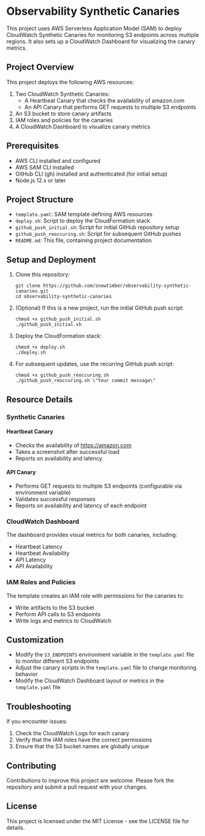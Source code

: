# Observability Synthetic Canaries

This project uses AWS Serverless Application Model (SAM) to deploy CloudWatch Synthetic Canaries for monitoring S3 endpoints across multiple regions. It also sets up a CloudWatch Dashboard for visualizing the canary metrics.

## Project Overview

This project deploys the following AWS resources:

1. Two CloudWatch Synthetic Canaries:
   - A Heartbeat Canary that checks the availability of amazon.com
   - An API Canary that performs GET requests to multiple S3 endpoints
2. An S3 bucket to store canary artifacts
3. IAM roles and policies for the canaries
4. A CloudWatch Dashboard to visualize canary metrics

## Prerequisites

- AWS CLI installed and configured
- AWS SAM CLI installed
- GitHub CLI (gh) installed and authenticated (for initial setup)
- Node.js 12.x or later

## Project Structure

- `template.yaml`: SAM template defining AWS resources
- `deploy.sh`: Script to deploy the CloudFormation stack
- `github_push_initial.sh`: Script for initial GitHub repository setup
- `github_push_reoccuring.sh`: Script for subsequent GitHub pushes
- `README.md`: This file, containing project documentation

## Setup and Deployment

1. Clone this repository:
   ```
   git clone https://github.com/snowtimber/observability-synthetic-canaries.git
   cd observability-synthetic-canaries
   ```

2. (Optional) If this is a new project, run the initial GitHub push script:
   ```
   chmod +x github_push_initial.sh
   ./github_push_initial.sh
   ```

3. Deploy the CloudFormation stack:
   ```
   chmod +x deploy.sh
   ./deploy.sh
   ```

4. For subsequent updates, use the recurring GitHub push script:
   ```
   chmod +x github_push_reoccuring.sh
   ./github_push_reoccuring.sh \"Your commit message\"
   ```

## Resource Details

### Synthetic Canaries

#### Heartbeat Canary

- Checks the availability of https://amazon.com
- Takes a screenshot after successful load
- Reports on availability and latency

#### API Canary

- Performs GET requests to multiple S3 endpoints (configurable via environment variable)
- Validates successful responses
- Reports on availability and latency of each endpoint

### CloudWatch Dashboard

The dashboard provides visual metrics for both canaries, including:
- Heartbeat Latency
- Heartbeat Availability
- API Latency
- API Availability

### IAM Roles and Policies

The template creates an IAM role with permissions for the canaries to:
- Write artifacts to the S3 bucket
- Perform API calls to S3 endpoints
- Write logs and metrics to CloudWatch

## Customization

- Modify the `S3_ENDPOINTS` environment variable in the `template.yaml` file to monitor different S3 endpoints
- Adjust the canary scripts in the `template.yaml` file to change monitoring behavior
- Modify the CloudWatch Dashboard layout or metrics in the `template.yaml` file

## Troubleshooting

If you encounter issues:
1. Check the CloudWatch Logs for each canary
2. Verify that the IAM roles have the correct permissions
3. Ensure that the S3 bucket names are globally unique

## Contributing

Contributions to improve this project are welcome. Please fork the repository and submit a pull request with your changes.

## License

This project is licensed under the MIT License - see the LICENSE file for details.